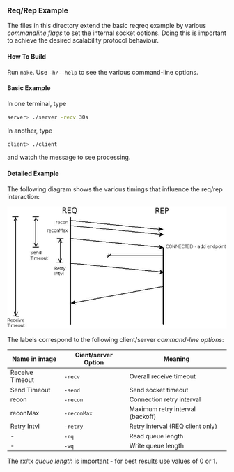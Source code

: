 ### Req/Rep Example

The files in this directory extend the basic reqreq example by various _commandline flags_
to set the internal socket options. Doing this is important to achieve the desired scalability protocol behaviour.

#### How To Build

Run `make`. Use `-h/--help` to see the various command-line options.

#### Basic Example

In one terminal, type
```bash
server> ./server -recv 30s
```

In another, type
```bash
client> ./client
```

 and watch the message to see processing.


 #### Detailed Example

 The following diagram shows the various timings that influence the req/rep interaction:

 ![timing example](req-rep-timings.jpeg)

 The labels correspond to the following client/server _command-line options_:

 | Name in image   | Cient/server Option | Meaning                  |
 |-----------------|---------------------|--------------------------|
 | Receive Timeout | `-recv`     | Overall receive timeout          |
 | Send Timeout    | `-send`     | Send socket timeout              |
 | recon           | `-recon`    | Connection retry interval        |
 | reconMax        | `-reconMax` | Maximum retry interval (backoff) |
 | Retry Intvl     | `-retry`    | Retry interval (REQ client only) |
 | -               | `-rq`       | Read queue length                |
 | -               | `-wq`       | Write queue length               |

 The rx/tx _queue length_ is important - for best results use values of 0 or 1.
